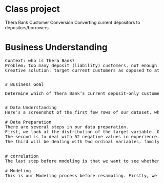 # Class project

Thera Bank Customer Conversion
Converting current depositors to depositors/borrowers
# Business Understanding
<pre>Context: who is Thera Bank? 
Problem: too many deposit (liability) customers, not enough loaners (asset) customers
Creative solution: target current customers as opposed to attracting new ones
<pre/>

# Business Goal 
<pre>
Determine which of Thera Bank’s current deposit-only customers have a high likelihood of taking out a loan, and target them for marketing loan products. 
<pre/>

# Data Understanding
Here’s a screenshot of the first few rows of our dataset, which we got it from Kaggle. The dataset has 5000 instances and 14 columns. Each instance represents a current depositor in Thera Bank. And there are no missing values in this dataset. The blue box includes our 12 attributes, the red box includes our target variable which is whether customers accept personal loan offered in the last marketing campaign, with 0 meaning no, and 1 meaning yes. Since we have a specific target which is to identify who will become our borrowers, this is a classification problem.

# Data Preparation 
There are several steps in our data preparation. 
First, we look at the distribution of the target variable. On the left, is the bar graph for two classes. We can see that we have 4520 zeros, and only 480 ones. So we may need resampling in our modeling process, which will be discussed more in details in later slides. 
The second is to deal with 52 negative values in experience. We decided to replace those values using the median experience from people from the same age instead of the mean experience from the whole dataset. 
The third will be dealing with two ordinal variables, family and education. Family has 4 levels, and education has 3 levels. Even though we can simply put the two variables into our model, we decided to create dummy variables in our KNN and Logistic regression model. And it actually performed better.


# correlation
The last step before modeling is that we want to see whether multicollinearity exists. We conduct correlation analysis among our variables and found that age and experience is highly correlated with a correlation coefficient of 0.994. When choosing whether to keep age or experience, we decided to keep age and remove experience for two reasons. First, when looking at the correlation of the two variables with target variable, age is slightly more correlated with personal loan than experience. In addition, we have all accurate ages for the whole dataset, while we replace some abnormal values in experience, and these values may not be correct. So we believe keeping age is a more appropriate approach. For other variables besides age and experience, the correlation are mostly weak and moderate. So now we have 11 attributes and 1 target variable for modeling.

# Modeling
This is our Modeling process before resampling. Firstly, we split our data into training and test. Then we build 3 models which are DT,KNN and LR. As for KNN, we first standardized x. Then we use Grid Search cross validation to find the best parameters for all 3 models. Take DT for example, the best criterion is Gini and the max depth is 20. In KNN, the k neighbors is 1 and the weights are uniform. The penalty is L1 and balance between the complexity and fit is 1 in LR. We then fit out model with the best hyper parameters to test the generalized performances.


 






